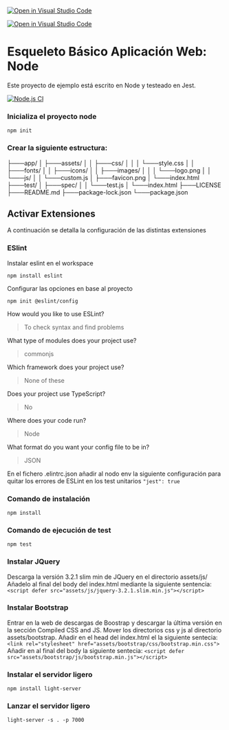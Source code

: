 [![Open in Visual Studio Code](https://classroom.github.com/assets/open-in-vscode-c66648af7eb3fe8bc4f294546bfd86ef473780cde1dea487d3c4ff354943c9ae.svg)](https://classroom.github.com/online_ide?assignment_repo_id=9522222&assignment_repo_type=AssignmentRepo)

[![Open in Visual Studio Code](https://classroom.github.com/assets/open-in-vscode-c66648af7eb3fe8bc4f294546bfd86ef473780cde1dea487d3c4ff354943c9ae.svg)](https://classroom.github.com/online_ide?assignment_repo_id=9192944&assignment_repo_type=AssignmentRepo)
# Esqueleto Básico Aplicación Web: Node

Este proyecto de ejemplo está escrito en Node y testeado en Jest.

[![Node.js CI](https://github.com/antonio-gabriel-gonzalez-casado/DWEC-Estructura-Basica-Aplicacion-Web/actions/workflows/node.js.yml/badge.svg)](https://github.com/antonio-gabriel-gonzalez-casado/DWEC-Estructura-Basica-Aplicacion-Web/actions/workflows/node.js.yml)



### Inicializa el proyecto node

`npm init`

### Crear la siguiente estructura:

├───app/
│   ├───assets/
│   │   ├───css/
│   │   │   └───style.css
│   │   ├───fonts/
│   │   ├───icons/
│   │   ├───images/
│   │   │   └───logo.png
│   │   └───js/
│   │       └───custom.js
│   ├───favicon.png
│   └───index.html
├───test/
│   ├───spec/
│   │   └───test.js
│   └───index.html
├───LICENSE
├───README.md
├───package-lock.json
└───package.json

## Activar Extensiones

A continuación se detalla la configuración de las distintas extensiones

### ESlint

Instalar eslint en el workspace

`npm install eslint`

Configurar las opciones en base al proyecto

`npm init @eslint/config`

How would you like to use ESLint?

> To check syntax and find problems

What type of modules does your project use?

> commonjs

Which framework does your project use?

> None of these

Does your project use TypeScript?

> No

Where does your code run?

> Node

What format do you want your config file to be in?

> JSON

En el fichero .elintrc.json añadir al nodo env la siguiente configuración para quitar los errores de ESLint en los test unitarios
`"jest": true`


### Comando de instalación

`npm install` 

### Comando de ejecución de test

`npm test` 

### Instalar JQuery
Descarga la versión 3.2.1 slim min de JQuery en el directorio assets/js/ 
Añadelo al final del body del index.html mediante la siguiente sentencia:
`<script defer src="assets/js/jquery-3.2.1.slim.min.js"></script>`


### Instalar Bootstrap
Entrar en la web de descargas de Boostrap y descargar la última versión en la sección Compiled CSS and JS.
Mover los directorios css y js al directorio assets/bootstrap.
Añadir en el head del index.html el la siguiente sentecia:
`<link rel="stylesheet" href="assets/bootstrap/css/bootstrap.min.css">`
Añadir en al final del body la siguiente sentecia:
`<script defer src="assets/bootstrap/js/bootstrap.min.js"></script>`

### Instalar el servidor ligero
`npm install light-server`

### Lanzar el servidor ligero 
`light-server -s . -p 7000`



